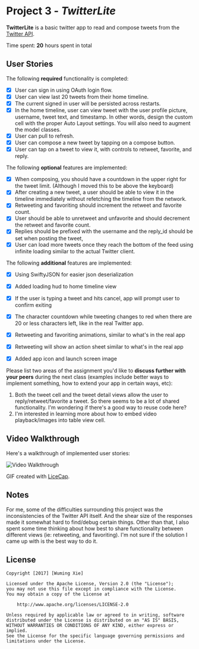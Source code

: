 # Project 3 - *TwitterLite*

**TwitterLite** is a basic twitter app to read and compose tweets from the [Twitter API](https://apps.twitter.com/).

Time spent: **20** hours spent in total

## User Stories

The following **required** functionality is completed:

- [x] User can sign in using OAuth login flow.
- [x] User can view last 20 tweets from their home timeline.
- [x] The current signed in user will be persisted across restarts.
- [x] In the home timeline, user can view tweet with the user profile picture, username, tweet text, and timestamp.  In other words, design the custom cell with the proper Auto Layout settings.  You will also need to augment the model classes.
- [x] User can pull to refresh.
- [x] User can compose a new tweet by tapping on a compose button.
- [x] User can tap on a tweet to view it, with controls to retweet, favorite, and reply.

The following **optional** features are implemented:

- [x] When composing, you should have a countdown in the upper right for the tweet limit. (Although I moved this to be above the keyboard)
- [x] After creating a new tweet, a user should be able to view it in the timeline immediately without refetching the timeline from the network.
- [x] Retweeting and favoriting should increment the retweet and favorite count.
- [x] User should be able to unretweet and unfavorite and should decrement the retweet and favorite count.
- [x] Replies should be prefixed with the username and the reply_id should be set when posting the tweet,
- [x] User can load more tweets once they reach the bottom of the feed using infinite loading similar to the actual Twitter client.

The following **additional** features are implemented:

- [x] Using SwiftyJSON for easier json deserialization
- [x] Added loading hud to home timeline view
- [x] If the user is typing a tweet and hits cancel, app will prompt user to confirm exiting
- [x] The character countdown while tweeting changes to red when there are 20 or less characters left, like in the real Twitter app.
- [x] Retweeting and favoriting animations, similar to what's in the real app
- [x] Retweeting will show an action sheet similar to what's in the real app
- [x] Added app icon and launch screen image


Please list two areas of the assignment you'd like to **discuss further with your peers** during the next class (examples include better ways to implement something, how to extend your app in certain ways, etc):

1. Both the tweet cell and the tweet detail views allow the user to reply/retweet/favorite a tweet. So there seems to be a lot of shared functionality. I'm wondering if there's a good way to reuse code here?
2. I'm interested in learning more about how to embed video playback/images into table view cell.

## Video Walkthrough

Here's a walkthrough of implemented user stories:

<img src='http://i.imgur.com/link/to/your/gif/file.gif' title='Video Walkthrough' width='' alt='Video Walkthrough' />

GIF created with [LiceCap](http://www.cockos.com/licecap/).

## Notes

For me, some of the difficulties surrounding this project was the inconsistencies of the Twitter API itself. And the shear size of the responses made it somewhat hard to find/debug certain things. Other than that, I also spent some time thinking about how best to share functionality between different views (ie: retweeting, and favoriting). I'm not sure if the solution I came up with is the best way to do it.

## License

    Copyright [2017] [Wuming Xie]

    Licensed under the Apache License, Version 2.0 (the "License");
    you may not use this file except in compliance with the License.
    You may obtain a copy of the License at

        http://www.apache.org/licenses/LICENSE-2.0

    Unless required by applicable law or agreed to in writing, software
    distributed under the License is distributed on an "AS IS" BASIS,
    WITHOUT WARRANTIES OR CONDITIONS OF ANY KIND, either express or implied.
    See the License for the specific language governing permissions and
    limitations under the License.
